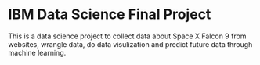 # IBM Data Science Final Project
This is a data science project to collect data about Space X Falcon 9 from websites, wrangle data, do data visulization and predict future data through machine learning.
